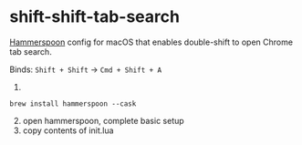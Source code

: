 # shift-shift-tab-search

[Hammerspoon](https://www.hammerspoon.org/) config for macOS that enables double-shift to open Chrome tab search.

Binds: `Shift + Shift` → `Cmd + Shift + A`

1. 
```
brew install hammerspoon --cask
```

2. open hammerspoon, complete basic setup
3. copy contents of init.lua
